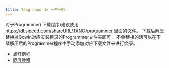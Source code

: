 ```yaml
---
title: Tang nano 1k 一些例程
---
```



对于Programmer(下载程序)建议使用 https://dl.sipeed.com/shareURL/TANG/programmer 里面的文件。
下载后解压替换掉Gowin对应安装目录的Programmer文件夹即可。
不会替换的话可以在下载解压后的Programmer程序中手动添加对应下载文件来进行烧录。


- [点灯例程](./examples/LED.md)
- [驱屏教程](./examples/LCD.md) 


